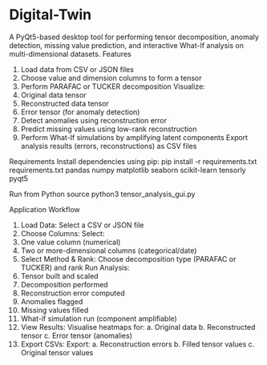 # Digital-Twin
A PyQt5-based desktop tool for performing tensor decomposition, anomaly detection, missing value prediction, and interactive What-If analysis on multi-dimensional datasets.
Features
1. Load data from CSV or JSON files
2. Choose value and dimension columns to form a tensor
3. Perform PARAFAC or TUCKER decomposition
Visualize:
1. Original data tensor
2. Reconstructed data tensor
3. Error tensor (for anomaly detection)
4. Detect anomalies using reconstruction error
5. Predict missing values using low-rank reconstruction
6. Perform What-If simulations by amplifying latent components
Export analysis results (errors, reconstructions) as CSV files

Requirements
Install dependencies using pip:
    pip install -r requirements.txt
requirements.txt
    pandas
    numpy
    matplotlib
    seaborn
    scikit-learn
    tensorly
    pyqt5

Run from Python source
    python3 tensor_analysis_gui.py

Application Workflow
  1. Load Data: Select a CSV or JSON file
  2. Choose Columns: Select:
  3. One value column (numerical)
  4. Two or more-dimensional columns (categorical/date)
  5. Select Method & Rank: Choose decomposition type (PARAFAC or TUCKER) and rank
Run Analysis:
  1. Tensor built and scaled
  2. Decomposition performed
  3. Reconstruction error computed
  4. Anomalies flagged
  5. Missing values filled
  6. What-if simulation run (component amplifiable)
  7. View Results: Visualise heatmaps for:
      a. Original data
      b. Reconstructed tensor
      c. Error tensor (anomalies)
  8. Export CSVs: Export:
      a. Reconstruction errors
      b. Filled tensor values
      c. Original tensor values
